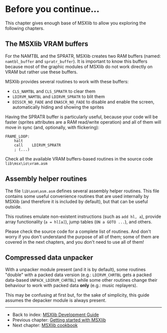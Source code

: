 
# Before you continue...

This chapter gives enough base of MSXlib to allow you exploring the following chapters.


## The MSXlib VRAM buffers

For the NAMTBL and the SPRATR, MSXlib creates two RAM buffers (named: `namtbl_buffer` and `spratr_buffer`). It is important to know this buffers because most of the graphic modules of MSXlib do not work directly on VRAM but rather use these buffers.

MSXlib provides several routines to work with these buffers:
* `CLS_NAMTBL` and `CLS_SPRATR` to clear them
* `LDIRVM_NAMTBL` and `LDIRVM_SPRATR` to blit them
* `DISSCR_NO_FADE` and `ENASCR_NO_FADE` to disable and enable the screen, automatically hiding and showing the sprites

Having the SPRATR buffer is particularly useful, because your code will be faster (sprites attributes are a RAM read/write operation) and all of them will move in sync (and, optionally, with flickering):
```assembly
FRAME_LOOP:
	halt
	call	LDIRVM_SPRATR
	; (...)
```

Check all the available VRAM buffers-based routines in the source code `lib\msx\io\vram.asm`


## Assembly helper routines

The file `lib\asm\asm.asm` defines several assembly helper routines. This file contains some useful convenience routines that are used internally by MSXlib (and therefore it is included by default), but that can be useful outside.

This routines emulate non-existent instructions (such as `add hl, a`), provide array functionality (`a = hl[a]`), jump tables (`ON a GOTO ...`), and others.

Please check the source code for a complete list of routines. And don't worry if you don't understand the purpose of all of them; some of them are covered in the next chapters, and you don't need to use all of them!


## Compressed data unpacker

With a unpacker module present (and it is by default), some routines "double" with a packed data version (e.g.: `LDIRVM_CHRTBL` gets a packed data-based `UNPACK_LDIRVM_CHRTBL`) while some other routines change their behaviour to work with packed data **only** (e.g.: music replayers).

This may be confusing at first but, for the sake of simplicity, this guide assumes the depacker module is always present.


---
* Back to index: [MSXlib Development Guide](index.md)
* Previous chapter: [Getting started with MSXlib](chapter1.md)
* Next chapter: [MSXlib cookbook](chapter3.md)

